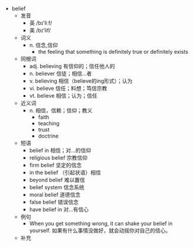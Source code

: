 - belief
  - 发音
    - 英 /bɪ'liːf/
    - 美 /bɪ'lif/
  - 词义
    - n. 信念,信仰
      - the feeling that something is definitely true or definitely exists
  - 同根词
    - adj. believing 有信仰的；信任他人的
    - n. believer 信徒；相信...者
    - v. believing 相信（believe的ing形式）；认为
    - vi. believe 信任；料想；笃信宗教
    - vt. believe 相信；认为；信任
  - 近义词
    - n. 相信，信赖；信仰；教义
      - faith
      - teaching
      - trust
      - doctrine
  - 短语
    - belief in 相信；对…的信仰
    - religious belief 宗教信仰
    - firm belief 坚定的信念
    - in the belief （引起状语）相信
    - beyond belief 难以置信
    - belief system 信念系统
    - moral belief 道德信念
    - false belief 错误信念
    - have belief in 对…有信心
  - 例句
    - When you get something wrong, it can shake your belief in yourself. 如果有什么事情没做好，就会动摇你对自己的信心。
  - 补充